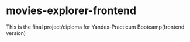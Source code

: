 # movies-explorer-frontend
This is the final project/diploma for Yandex-Practicum Bootcamp(frontend version)
